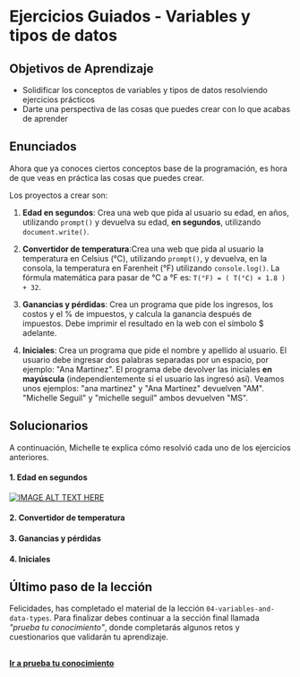 # Ejercicios Guiados - Variables y tipos de datos
## Objetivos de Aprendizaje
- Solidificar los conceptos de variables y tipos de datos resolviendo ejercicios prácticos
- Darte una perspectiva de las cosas que puedes crear con lo que acabas de aprender

## Enunciados
Ahora que ya conoces ciertos conceptos base de la programación, es hora de que veas en práctica las cosas que puedes crear.

Los proyectos a crear son:

1. **Edad en segundos**: Crea una web que pida al usuario su edad, en años, utilizando `prompt()` y devuelva su edad, **en segundos**, utilizando `document.write()`.

2. **Convertidor de temperatura**:Crea una web que pida al usuario la temperatura en Celsius (°C), utilizando `prompt()`, y devuelva, en la consola, la temperatura en Farenheit (°F) utilizando `console.log()`. La fórmula matemática para pasar de °C a °F es: `T(°F) = ( T(°C) × 1.8 ) + 32`.

3. **Ganancias y pérdidas**: Crea un programa que pide los ingresos, los costos y el % de impuestos, y calcula la ganancia después de impuestos. Debe imprimir el resultado en la web con el símbolo $ adelante.

4. **Iniciales**: Crea un programa que pide el nombre y apellido al usuario. El usuario debe ingresar dos palabras separadas por un espacio, por ejemplo: "Ana Martinez". El programa debe devolver las iniciales **en mayúscula** (independientemente si el usuario las ingresó así). Veamos unos ejemplos: "ana martinez" y "Ana Martinez" devuelven "AM". "Michelle Seguil" y "michelle seguil" ambos devuelven "MS".

## Solucionarios
A continuación, Michelle te explica cómo resolvió cada uno de los ejercicios anteriores.  

#### 1. Edad en segundos
[![IMAGE ALT TEXT HERE](https://img.youtube.com/vi/TePHiOKb72k/0.jpg)](https://www.youtube.com/watch?v=TePHiOKb72k)

#### 2. Convertidor de temperatura

#### 3. Ganancias y pérdidas

#### 4. Iniciales

## Último paso de la lección
Felicidades, has completado el material de la lección `04-variables-and-data-types`. Para finalizar debes continuar a la sección final llamada _"prueba tu conocimiento"_, donde completarás algunos retos y cuestionarios que validarán tu aprendizaje.

##
**[Ir a prueba tu conocimiento](06-prueba-tu-conocimiento-variables-y-tipos-de-datos.md)**
